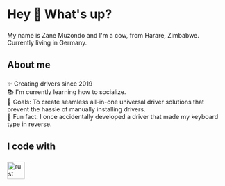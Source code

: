 <h1 align="left">Hey 👋 What's up?</h1>

###

<p align="left">My name is Zane Muzondo and I'm a cow, from Harare, Zimbabwe. Currently living in Germany.</p>

###

<h2 align="left">About me</h2>

###

<p align="left">✨ Creating drivers since 2019<br>📚 I'm currently learning how to socialize.<br>🎯 Goals: To create seamless all-in-one universal driver solutions that prevent the hassle of manually installing drivers.<br>🎲 Fun fact: I once accidentally developed a driver that made my keyboard type in reverse.</p>

###

<h2 align="left">I code with</h2>

###

<div align="left">
  <img src="https://skillicons.dev/icons?i=rust" height="40" alt="rust logo"  />
</div>

###
